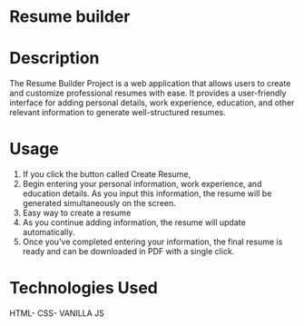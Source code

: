 # Resume builder

# Description
The Resume Builder Project is a web application that allows users to create and customize professional resumes with ease. It provides a user-friendly interface for adding personal details, work experience, education, and other relevant information to generate well-structured resumes.
 
# Usage
 1. If you click the button called Create Resume,
 2. Begin entering your personal information, work experience, and education details. As you input this information, the resume will be generated simultaneously on the screen.
 3. Easy way to create a resume
 4. As you continue adding information, the resume will update automatically.
 5. Once you've completed entering your information, the final resume is ready and can be downloaded in PDF with a single click.

 # Technologies Used
 HTML-
 CSS-
 VANILLA JS
